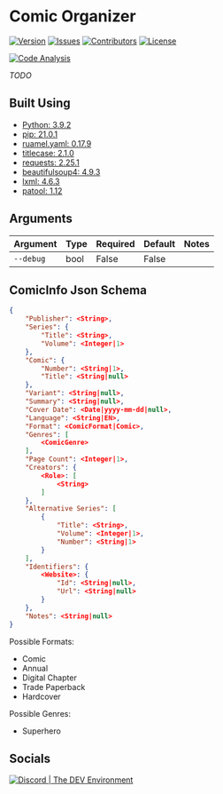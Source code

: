 # Comic Organizer

[![Version](https://img.shields.io/github/tag-pre/Macro303/Comic-Organizer.svg?label=version&style=flat-square)](https://github.com/Macro303/Comic-Organizer/releases)
[![Issues](https://img.shields.io/github/issues/Macro303/Comic-Organizer.svg?style=flat-square)](https://github.com/Macro303/Comic-Organizer/issues)
[![Contributors](https://img.shields.io/github/contributors/Macro303/Comic-Organizer.svg?style=flat-square)](https://github.com/Macro303/Comic-Organizer/graphs/contributors)
[![License](https://img.shields.io/github/license/Macro303/Comic-Organizer.svg?style=flat-square)](https://opensource.org/licenses/MIT)


[![Code Analysis](https://img.shields.io/github/workflow/status/Macro303/Comic-Organizer/Code-Analysis?label=Code-Analysis&logo=github&style=flat-square)](https://github.com/Macro303/Comic-Organizer/actions/workflows/code-analysis.yml)

*TODO*

## Built Using

- [Python: 3.9.2](https://www.python.org/)
- [pip: 21.0.1](https://pypi.org/project/pip/)
- [ruamel.yaml: 0.17.9](https://pypi.org/project/ruamel.yaml)
- [titlecase: 2.1.0](https://pypi.org/project/titlecase)
- [requests: 2.25.1](https://pypi.org/project/requests)
- [beautifulsoup4: 4.9.3](https://pypi.org/project/beautifulsoup4)
- [lxml: 4.6.3](https://pypi.org/project/lxml)
- [patool: 1.12](https://pypi.org/project/patool)

## Arguments

| Argument | Type | Required | Default | Notes |
| -------- | ---- | -------- | ------- | ----- |
| `--debug` | bool | False | False | |

## ComicInfo Json Schema

```json
{
    "Publisher": <String>,
    "Series": {
        "Title": <String>,
        "Volume": <Integer|1>
    },
    "Comic": {
        "Number": <String|1>,
        "Title": <String|null>
    },
    "Variant": <String|null>,
    "Summary": <String|null>,
    "Cover Date": <Date|yyyy-mm-dd|null>,
    "Language": <String|EN>,
    "Format": <ComicFormat|Comic>,
    "Genres": [
        <ComicGenre>
    ],
    "Page Count": <Integer|1>,
    "Creators": {
        <Role>: [
            <String>
        ]
    },
    "Alternative Series": [
        {
            "Title": <String>,
            "Volume": <Integer|1>,
            "Number": <String|1>
        }
    ],
    "Identifiers": {
        <Website>: {
            "Id": <String|null>,
            "Url": <String|null>
        }
    },
    "Notes": <String|null>
}
```

Possible Formats:

- Comic
- Annual
- Digital Chapter
- Trade Paperback
- Hardcover

Possible Genres:

- Superhero

## Socials

[![Discord | The DEV Environment](https://invidget.switchblade.xyz/618581423070117932)](https://discord.gg/nqGMeGg)